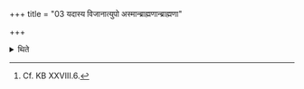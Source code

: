 +++
title = "03 यदास्य विजानात्युपो अस्मान्ब्राह्मणान्ब्राह्मणा"

+++

<details><summary>थिते</summary>

3. When (the Adhvaryu) knows of him (i.e. listens the words uttered by him which mean as follows: “O Brāhmaṇas do you invite us, the Brāhmaṇas", (the Adhvaryu) anounces him (the Acchāvāka) to the Hotr̥ with “This Acchāvāka seeks invitation; him, O Hotr̥, do you invite."[^1]  

[^1]: Cf. KB XXVIII.6.  
</details>
